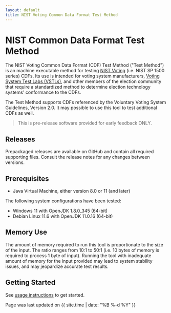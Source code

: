 ```yaml
---
layout: default
title: NIST Voting Common Data Format Test Method
---
```


# NIST Common Data Format Test Method

The NIST Voting Common Data Format (CDF) Test Method ("Test Method") is an machine executable method for testing [NIST Voting](https://www.nist.gov/itl/voting) (i.e. NIST SP 1500 series) CDFs. Its use is intended for voting system manufacturers, [Voting System Test Labs (VSTLs)](https://www.eac.gov/voting-equipment/voting-system-test-laboratories-vstl), and other members of the election community that require a standardized method to determine election technology systems' conformance to the CDFs.

The Test Method supports CDFs referenced by the Voluntary Voting System Guidelines, Version 2.0. It may possible to use this tool to test additional CDFs as well.

> This is pre-release software provided for early feedback ONLY.

## Releases

Prepackaged releases are available on GitHub and contain all required supporting files. Consult the release notes for any changes between versions.

## Prerequisites

- Java Virtual Machine, either version 8.0 or 11 (and later)

The following system configurations have been tested:

- Windows 11 with OpenJDK 1.8.0_345 (64-bit)
- Debian Linux 11.6 with OpenJDK 11.0.16 (64-bit)

## Memory Use

The amount of memory required to run this tool is proportionate to the size of the input. The ratio ranges from 10:1 to 50:1 (i.e. 10 bytes of memory is required to process 1 byte of input). Running the tool with inadequate amount of memory for the input provided may lead to system stability issues, and may jeopardize accurate test results.

## Getting Started

See [usage instructions](USAGE.md) to get started.

Page was last updated on {{ site.time | date: "%B %-d %Y" }}
